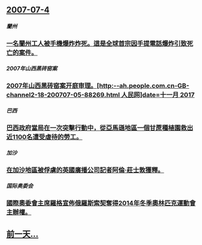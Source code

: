 ## [2007-07-4](/zh/news/2007/07/4/index.md)

##### 蘭州
### [ 一名蘭州工人被手機爆炸炸死。這是全球首宗因手提電話爆炸引致死亡的案件。](/zh/news/2007/07/4/一名蘭州工人被手機爆炸炸死-這是全球首宗因手提電話爆炸引致死亡的案件.md)
##### 2007年山西黑砖窑案
### [2007年山西黑砖窑案开庭审理。[http:--ah.people.com.cn-GB-channel2-18-200707-05-88269.html 人民网]date=十一月 2017 ](/zh/news/2007/07/4/2007年山西黑砖窑案开庭审理-http-ahpeoplecomcn-GB-channel2-18-2007.md)
##### 巴西
### [巴西政府當局在一次突擊行動中，從亞馬遜地區一個甘蔗種植園救出近1100名遭受虐待的勞工。](/zh/news/2007/07/4/巴西政府當局在一次突擊行動中-從亞馬遜地區一個甘蔗種植園救出近1100名遭受虐待的勞工.md)
##### 加沙
### [在加沙地區被俘虜的英國廣播公司記者阿倫·莊士敦獲釋。](/zh/news/2007/07/4/在加沙地區被俘虜的英國廣播公司記者阿倫-莊士敦獲釋.md)
##### 国际奥委会
### [國際奧委會主席羅格宣佈俄羅斯索契奪得2014年冬季奧林匹克運動會主辦權。](/zh/news/2007/07/4/國際奧委會主席羅格宣佈俄羅斯索契奪得2014年冬季奧林匹克運動會主辦權.md)
## [前一天...](/zh/news/2007/07/3/index.md)

